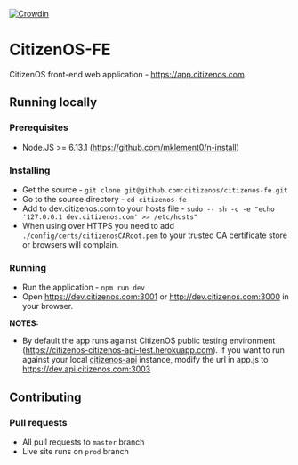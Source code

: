 
[![Crowdin](https://d322cqt584bo4o.cloudfront.net/citizenos-fe/localized.svg)](https://crowdin.com/project/citizenos-fe)

# CitizenOS-FE

CitizenOS front-end web application - https://app.citizenos.com.

## Running locally

### Prerequisites

* Node.JS >= 6.13.1 (https://github.com/mklement0/n-install)

### Installing

* Get the source - `git clone git@github.com:citizenos/citizenos-fe.git`
* Go to the source directory - `cd citizenos-fe`
* Add to dev.citizenos.com to your hosts file - `sudo -- sh -c -e "echo '127.0.0.1 dev.citizenos.com' >> /etc/hosts"`
* When using over HTTPS you need to add `./config/certs/citizenosCARoot.pem` to your trusted CA certificate store or browsers will complain.

### Running

* Run the application - `npm run dev`
* Open https://dev.citizenos.com:3001 or http://dev.citizenos.com:3000 in your browser.

**NOTES:**

* By default the app runs against CitizenOS public testing environment (https://citizenos-citizenos-api-test.herokuapp.com). If you want to run against your local [citizenos-api](https://github.com/citizenos/citizenos-api) instance, modify the url in app.js to https://dev.api.citizenos.com:3003

## Contributing

### Pull requests

* All pull requests to `master` branch
* Live site runs on `prod` branch
